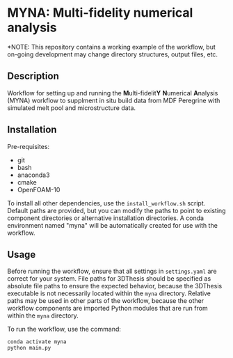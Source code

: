 # MYNA: Multi-fidelity numerical analysis
*NOTE: This repository contains a working example of the workflow, but on-going development may change directory structures, output files, etc.

## Description
Workflow for setting up and running the **M**ulti-fidelit**Y** **N**umerical **A**nalysis (MYNA) workflow to supplment in situ build data from MDF Peregrine with simulated melt pool and microstructure data.

## Installation
Pre-requisites:
- git
- bash
- anaconda3
- cmake
- OpenFOAM-10

To install all other dependencies, use the `install_workflow.sh` script. 
Default paths are provided, but you can modify the paths to point to existing
component directories or alternative installation directories. A conda
environment named "myna" will be automatically created for use with
the workflow.

## Usage
Before running the workflow, ensure that all settings in `settings.yaml` are 
correct for your system. File paths for 3DThesis should be specified as absolute 
file paths to ensure the expected behavior, because the 3DThesis executable is
not necessarily located within the `myna` directory. Relative paths may be used
in other parts of the workflow, because the other workflow components are imported
Python modules that are run from within the `myna` directory.

To run the workflow, use the command:
```
conda activate myna
python main.py
```